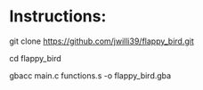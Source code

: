 # Instructions:

git clone https://github.com/jwilli39/flappy_bird.git

cd flappy_bird

gbacc main.c functions.s -o flappy_bird.gba
